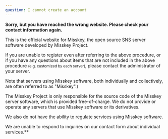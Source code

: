 ```yaml
---
question: I cannot create an account
---
```


**Sorry, but you have reached the wrong website. Please check your contact information again.**

This is the official website for Misskey, the open source SNS server software developed by Misskey Project.

If you are unable to register even after referring to the above procedure, or if you have any questions about items that are not included in the above procedure <small>(e.g. customized by each server)</small>, please contact the administrator of your server.

Note that servers using Misskey software, both individually and collectively, are often referred to as "Misskey".)

The Misskey Project is only responsible for the source code of the Misskey server software, which is provided free-of-charge. We do not provide or operate any servers that use Misskey software or its derivatives.

We also do not have the ability to regulate services using Misskey software.

We are unable to respond to inquiries on our contact form about individual services.\*\*
